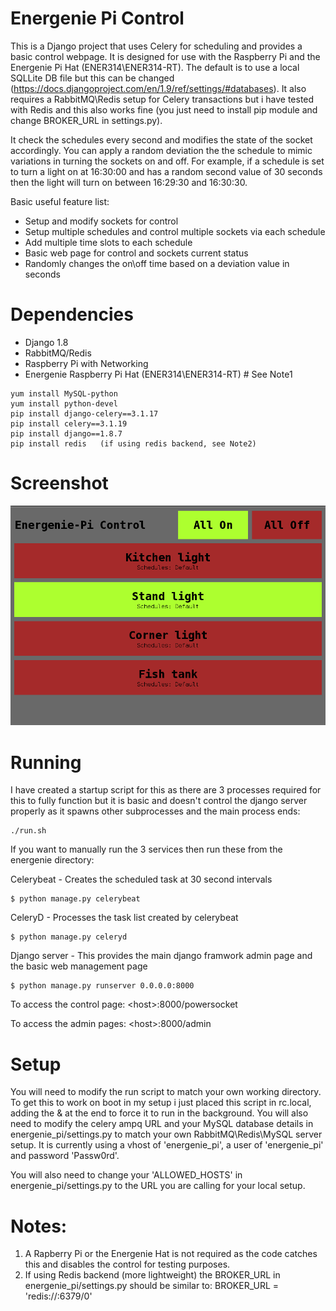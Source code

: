# Energenie Pi Control

This is a Django project that uses Celery for scheduling and provides a basic control webpage.  It is designed for use with the Raspberry Pi and the Energenie Pi Hat (ENER314\ENER314-RT).  The default is to use a local SQLLite DB file but this can be changed (https://docs.djangoproject.com/en/1.9/ref/settings/#databases). It also requires a RabbitMQ\Redis setup for Celery transactions but i have tested with Redis and this also works fine (you just need to install pip module and change BROKER_URL in settings.py).

It check the schedules every second and modifies the state of the socket accordingly.  You can apply a random deviation the the schedule to mimic variations in turning the sockets on and off.  For example, if a schedule is set to turn a light on at 16:30:00 and has a random second value of 30 seconds then the light will turn on between 16:29:30 and 16:30:30.

Basic useful feature list:

 * Setup and modify sockets for control
 * Setup multiple schedules and control multiple sockets via each schedule
 * Add multiple time slots to each schedule
 * Basic web page for control and sockets current status
 * Randomly changes the on\off time based on a deviation value in seconds

# Dependencies

 * Django 1.8
 * RabbitMQ/Redis
 * Raspberry Pi with Networking
 * Energenie Raspberry Pi Hat (ENER314\ENER314-RT)   # See Note1
 
```
yum install MySQL-python
yum install python-devel
pip install django-celery==3.1.17
pip install celery==3.1.19
pip install django==1.8.7
pip install redis   (if using redis backend, see Note2)
```

# Screenshot

![Alt text](/screenshot.png?raw=true "Control page")



# Running

I have created a startup script for this as there are 3 processes required for this to fully function but it is basic and doesn't control the django server properly as it spawns other subprocesses and the main process ends:
```
./run.sh
```
If you want to manually run the 3 services then run these from the energenie directory:

Celerybeat - Creates the scheduled task at 30 second intervals
```
$ python manage.py celerybeat
```
CeleryD - Processes the task list created by celerybeat
```
$ python manage.py celeryd
```
Django server - This provides the main django framwork admin page and the basic web management page
```
$ python manage.py runserver 0.0.0.0:8000
```

To access the control page:
\<host\>:8000/powersocket

To access the admin pages:
\<host\>:8000/admin

# Setup
You will need to modify the run script to match your own working directory.  To get this to work on boot in my setup i just placed this script in rc.local, adding the & at the end to force it to run in the background.  You will also need to modify the celery ampq URL and your MySQL database details in energenie_pi/settings.py to match your own RabbitMQ\Redis\MySQL server setup.  It is currently using a vhost of 'energenie_pi', a user of 'energenie_pi' and password 'Passw0rd'.

You will also need to change your 'ALLOWED_HOSTS' in energenie_pi/settings.py to the URL you are calling for your local setup.

# Notes:

1. A Rapberry Pi or the Energenie Hat is not required as the code catches this and disables the control for testing purposes.
2. If using Redis backend (more lightweight) the BROKER_URL in energenie_pi/settings.py should be similar to: BROKER_URL = 'redis://<host>:6379/0'